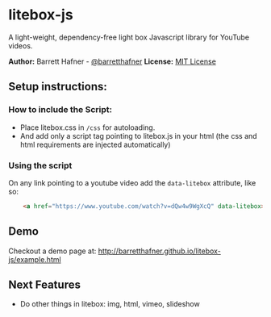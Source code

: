 # litebox-js

A light-weight, dependency-free light box Javascript library for YouTube videos.


**Author:** Barrett Hafner - [@barretthafner](https://www.github.com/barretthafner)
**License:** [MIT License](https://github.com/barretthafner/litebox-js/blob/master/LICENSE)

## Setup instructions:
### How to include the Script:
   * Place litebox.css in `/css` for autoloading.
   * And add only a script tag pointing to litebox.js in your html (the css and html requirements are injected automatically)

### Using the script
  On any link pointing to a youtube video add the `data-litebox` attribute, like so:
```html
    <a href="https://www.youtube.com/watch?v=dQw4w9WgXcQ" data-litebox>Link</a>
```
## Demo
  Checkout a demo page at:
  http://barretthafner.github.io/litebox-js/example.html

## Next Features
* Do other things in litebox: img, html, vimeo, slideshow
